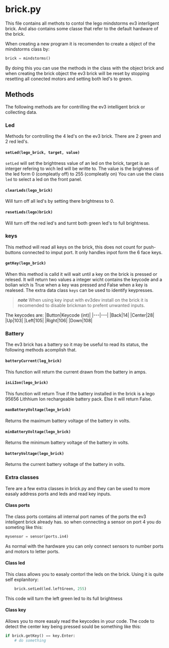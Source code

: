 # brick.py
This file contains all methots to contol the lego mindstorms ev3 interligent brick. And also contains some classe that refer to the default hardware of the brick. 

When creating a new program it is recomenden to create a object of the mindstorms class by:
```python
brick = mindstorms()
```
By doing this you can use the methods in the class with the object brick and when creating the brick object the ev3 brick will be reset by stopping resetting all conected motors and setting both led's to green.

## Methods
The following methods are for contrilling the ev3 intelligent brick or collecting data.

### Led
Methods for controlling the 4 led's on the ev3 brick. There are 2 green and 2 red led's.

#### `setLed(lego_brick, target, value)`
`setLed` will set the brightness value of an led on the brick, target is an interger refering to wich led will be writte to. The value is the brighness of the led form 0 (compleatly off) to 255 (compleatly on) You can use the class `led` to select a led on the front panel.

#### `clearLeds(lego_brick)`
Will turn off all led's by setting there brightness to 0.

#### `resetLeds(lego)brick)`
Will turn off the red led's and turnt both green led's to full brightness.

### keys
This method will read all keys on the brick, this does not count for push-buttons connected to imput port. It only handles inpot form the 6 face keys.

#### `getKey(lego_brick)`
When this method is calld it will wait until a key on the brick is pressed or relesed. It will return two values a integer wicht contains the keycode and a bolian wich is True when a key was pressed and False when a key is realesed. The extra data class `keys` can be used to identify keypresses. 

> **_note_**
When using key input with ev3dev install on the brick it is recomended to disable brickman to prefent unwanted inputs.

The keycodes are:
|Button|Keycode (int)|
|---|---|
|Back|14|
|Center|28|
|Up|103|
|Left|105|
|Right|106|
|Down|108|

### Battery
The ev3 brick has a battery so it may be useful to read its status, the following methods acomplish that.

#### `batteryCurrent(leg_brick)`
This function will return the current drawn from the battery in amps.

#### `isLiIon(lego_brick)`
This function will return True if the battery installed in the brick is a lego 95656 Lithhium Ion rechargeable battery pack. Else it will return False.

#### `maxBatteryVoltage(lego_brick)`
Returns the maximum battery voltage of the battery in volts.

#### `minBatteryVoltage(lego_brick)`
Returns the minimum battery voltage of the battery in volts.

#### `batteryVoltage(lego_brick)`
Returns the current battery voltage of the battery in volts.

### Extra classes
Tere are a few extra classes in brick.py and they can be used to more easaly address ports and leds and read key inputs.

#### Class ports
The class ports contains all internal port names of the ports the ev3 inteligent brick already has. so when connecting a sensor on port 4 you do someting like this:
```python
mysensor = sensor(ports.in4)
```
As normal with the hardware you can only connect sensors to number ports and motors to letter ports.

#### Class led
This class allows you to easaly contorl the leds on the brick. Using it is quite self explanitory:
```python
    brick.setLed(led.leftGreen, 255)
```
This code will turn the left green led to its full brightness

#### Class key
Allows you to more easaly read the keycodes in your code. The code to detect the center key being pressed sould be something like this:
```python
if brick.getKey() == key.Enter:
    # do something
```

